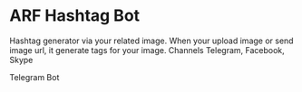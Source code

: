 # ARF Hashtag Bot
Hashtag generator via your related image.
When your upload image or send image url, it generate tags for your image. Channels Telegram, Facebook, Skype

Telegram Bot
